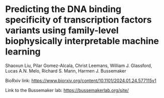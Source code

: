# Predicting the DNA binding specificity of transcription factors variants using family-level biophysically interpretable machine learning
Shaoxun Liu, Pilar Gomez-Alcala, Christ Leemans, William J. Glassford, Lucas A.N. Melo, Richard S. Mann, Harmen J. Bussemaker

BioRxiv link: https://www.biorxiv.org/content/10.1101/2024.01.24.577115v1

Link to the Bussemaker lab: https://bussemakerlab.org/site/
